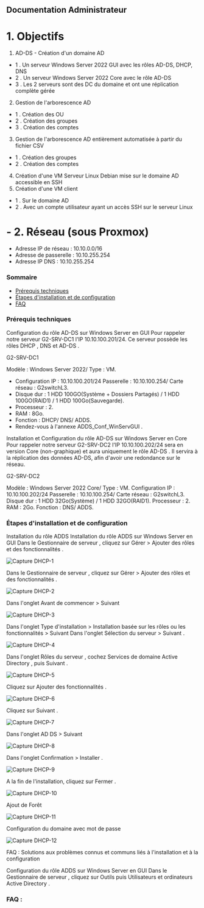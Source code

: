 ## Documentation Administrateur

# 1. Objectifs

1. AD-DS - Création d'un domaine AD
-	1 . Un serveur Windows Server 2022 GUI avec les rôles AD-DS, DHCP, DNS
-	2 . Un serveur Windows Server 2022 Core avec le rôle AD-DS
-	3 . Les 2 serveurs sont des DC du domaine et ont une réplication complète gérée
2. Gestion de l'arborescence AD
-	1 . Création des OU
-	2 . Création des groupes
-	3 . Création des comptes
3. Gestion de l'arborescence AD  entièrement automatisée à partir du fichier CSV
-	1 . Création des groupes
-	2 . Création des comptes
4. Création d'une VM Serveur Linux Debian mise sur le domaine AD accessible en SSH
5. Création d'une VM client
-	1 . Sur le domaine AD
-	2 . Avec un compte utilisateur ayant un accès SSH sur le serveur Linux









# - 2. Réseau (sous Proxmox)

- Adresse IP de réseau : 10.10.0.0/16
- Adresse de passerelle : 10.10.255.254
- Adresse IP DNS : 10.10.255.254


### Sommaire
- [Prérequis techniques]()
- [Étapes d'installation et de configuration]()
- [FAQ]()

### Prérequis techniques

Configuration du rôle AD-DS sur Windows Server en GUI
Pour rappeler notre serveur G2-SRV-DC1 l'IP 10.10.100.201/24. Ce serveur possède les rôles DHCP , DNS et AD-DS .

G2-SRV-DC1

Modèle : Windows Server 2022/ Type : VM.
- Configuration IP : 10.10.100.201/24 Passerelle : 10.10.100.254/ Carte réseau : G2switchL3.
- Disque dur : 1 HDD 100GO(Système + Dossiers Partagés) / 1 HDD 100GO(RAID1) / 1 HDD 100Go(Sauvegarde).
- Processeur : 2.
- RAM : 8Go.
- Fonction : DHCP/ DNS/ ADDS.
- Rendez-vous à l'annexe ADDS_Conf_WinServGUI .

Installation et Configuration du rôle AD-DS sur Windows Server en Core
Pour rappeler notre serveur G2-SRV-DC2 l'IP 10.10.100.202/24 sera en version Core (non-graphique) et aura uniquement le rôle AD-DS . Il servira à la réplication des données AD-DS, afin d'avoir une redondance sur le réseau.

G2-SRV-DC2

Modèle : Windows Server 2022 Core/ Type : VM.
Configuration IP : 10.10.100.202/24 Passerelle : 10.10.100.254/ Carte réseau : G2switchL3.
Disque dur : 1 HDD 32Go(Système) / 1 HDD 32GO(RAID1).
Processeur : 2.
RAM : 2Go.
Fonction : DNS/ ADDS.


### Étapes d'installation et de configuration

Installation du rôle ADDS
Installation du rôle ADDS sur Windows Server en GUI
Dans le Gestionnaire de serveur , cliquez sur Gérer > Ajouter des rôles et des fonctionnalités .

![Capture DHCP-1](https://github.com/user-attachments/assets/54d33fae-e999-4f6e-895f-d556b1f82412)

 Dans le Gestionnaire de serveur , cliquez sur Gérer > Ajouter des rôles et des fonctionnalités .
 
![Capture DHCP-2](https://github.com/user-attachments/assets/f546ae76-d672-4c73-993b-e417f7d47e27)
 
 Dans l'onglet Avant de commencer > Suivant
 
![Capture DHCP-3](https://github.com/user-attachments/assets/1d0b02f2-d793-4d1e-82ff-ab00db368122)

Dans l'onglet Type d'installation > Installation basée sur les rôles ou les fonctionnalités > Suivant
Dans l'onglet Sélection du serveur > Suivant .

![Capture DHCP-4](https://github.com/user-attachments/assets/11f20317-cd08-4b39-97be-03ae18d05d3f)

Dans l'onglet Rôles du serveur , cochez Services de domaine Active Directory , puis Suivant .

![Capture DHCP-5](https://github.com/user-attachments/assets/4232a435-a594-4d72-8a91-2f56b795114a)

Cliquez sur Ajouter des fonctionnalités .

![Capture DHCP-6](https://github.com/user-attachments/assets/b32801e0-f6e8-4563-a56f-fd5fc4dc7076)

Cliquez sur Suivant .

![Capture DHCP-7](https://github.com/user-attachments/assets/2408fc2e-47c0-4429-bdd8-5fd757211e1f)

 Dans l'onglet AD DS > Suivant

![Capture DHCP-8](https://github.com/user-attachments/assets/2736fc0c-477d-4777-b9f3-a86534a3d661)

Dans l'onglet Confirmation > Installer .

![Capture DHCP-9](https://github.com/user-attachments/assets/943e10ee-574b-4f59-b675-2ceab602e8db)

A la fin de l'installation, cliquez sur Fermer .

![Capture DHCP-10](https://github.com/user-attachments/assets/01969b33-6b7c-48df-9bc5-b4855e029204)

Ajout de Forêt

![Capture DHCP-11](https://github.com/user-attachments/assets/f69653f2-b3cd-41a0-93b5-e853caa8a662)

Configuration du domaine avec mot de passe

![Capture DHCP-12](https://github.com/user-attachments/assets/0f88116a-41e6-4133-a83d-fc5a1e45e38d)





FAQ : Solutions aux problèmes connus et communs liés à l'installation et à la configuration

Configuration du rôle ADDS sur Windows Server en GUI
Dans le Gestionnaire de serveur , cliquez sur Outils puis Utilisateurs et ordinateurs Active Directory .



### FAQ :
